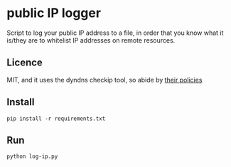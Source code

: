 # public IP logger

Script to log your public IP address to a file, in order that you know what it is/they are to whitelist IP addresses on remote resources.

## Licence

MIT, and it uses the dyndns checkip tool, so abide by [their policies](https://help.dyn.com/remote-access-api/checkip-tool/)

## Install

    pip install -r requirements.txt

## Run

    python log-ip.py


